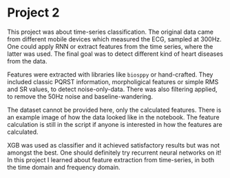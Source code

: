 # Project 2
This project was about time-series classification. The original data came from different mobile devices which
measured the ECG, sampled at 300Hz. One could apply RNN or extract features from the time series, where the latter was used. The final goal was to detect different kind of heart diseases from the data.

Features were extracted with libraries like ``biosppy`` or hand-crafted.
They included classic PQRST information, morpholigical features or simple RMS and SR values, to detect noise-only-data. There was also filtering applied, to remove the 50Hz noise and baseline-wandering.

The dataset cannot be provided here, only the calculated features. There is an example image of how the data looked like in the notebook. The feature calculation is still in the script if anyone is interested in how the features are calculated.

XGB was used as classifier and it achieved satisfactory results but was not amongst the best. One should definitely try recurrent neural networks on it! In this project I learned about feature extraction from time-series, in both the time domain and frequency domain.
